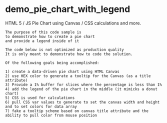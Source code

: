 # demo_pie_chart_with_legend
HTML 5 / JS Pie Chart using Canvas / CSS  calculations and more.


    The purpose of this code sample is 
    to demonstrate how to create a pie chart
    and provide a legend inside of it

    The code below is not optimized as production quality
    It is only meant to demonstrate how to code the solution.

    Of the following goals being accomplished:
    
    1) create a data-driven pie chart using HTML Canvas
    2) use HEX color to generate a tooltip for the Canvas (as a title attribute)
    3) Provide a 1% buffer for slices where the percentage is less than 1%
    4) add the legend of the pie chart in the middle (it mimicks a donut chart)
    5) CSS is used for calculations
    6) pull CSS var values to generate to set the canvas width and height and to set colors for data array
    7) fake a tooltip scheme based on canvas title attribute and the ability to pull color from mouse position
    
